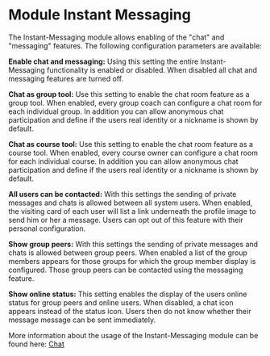 # Module Instant Messaging

The Instant-Messaging module allows enabling of the "chat" and "messaging"
features. The following configuration parameters are available:

 **Enable chat and messaging:** Using this setting the entire Instant-
Messaging functionality is enabled or disabled. When disabled all chat and
messaging features are turned off.

 **Chat as group tool:** Use this setting to enable the chat room feature as
a group tool. When enabled, every group coach can configure a chat room for
each individual group. In addition you can allow anonymous chat participation
and define if the users real identity or a nickname is shown by default.

 **Chat as course tool:** Use this setting to enable the chat room feature as
a course tool. When enabled, every course owner can configure a chat room for
each individual course. In addition you can allow anonymous chat participation
and define if the users real identity or a nickname is shown by default.

 **All users can be contacted:** With this settings the sending of private
messages and chats is allowed between all system users. When enabled, the
visiting card of each user will list a link underneath the profile image to
send him or her a message. Users can opt out of this feature with their
personal configuration.

 **Show group peers:** With this settings the sending of private messages and
chats is allowed between group peers. When enabled a list of the group members
appears for those groups for which the group member display is configured.
Those group peers can be contacted using the messaging feature.

 **Show online status:** This setting enables the display of the users online
status for group peers and online users. When disabled, a chat icon appears
instead of the status icon. Users then do not know whether their message
message can be sent immediately.

More information about the usage of the Instant-Messaging module can be found
here: [Chat](../../manual_user/basic_concepts/Chat.md)
